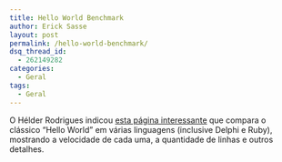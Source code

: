 ```yaml
---
title: Hello World Benchmark
author: Erick Sasse
layout: post
permalink: /hello-world-benchmark/
dsq_thread_id:
  - 262149282
categories:
  - Geral
tags:
  - Geral
---
```

O Hélder Rodrigues indicou [esta página interessante][1] que compara o clássico &#8220;Hello World&#8221; em várias linguagens (inclusive Delphi e Ruby), mostrando a velocidade de cada uma, a quantidade de linhas e outros detalhes.

 [1]: http://dada.perl.it/shootout/hello.html